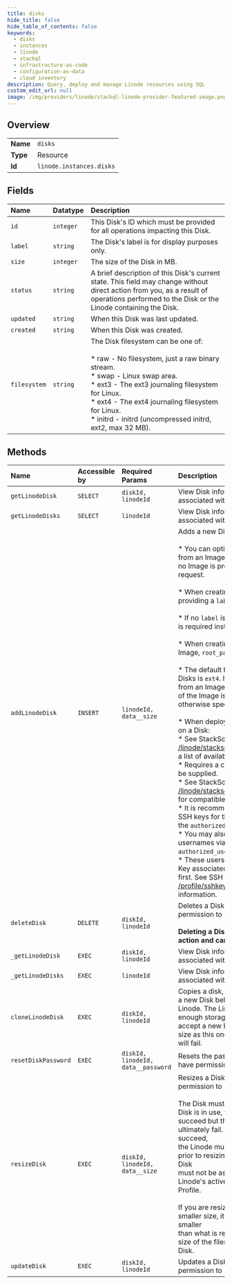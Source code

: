 ```yaml
---
title: disks
hide_title: false
hide_table_of_contents: false
keywords:
  - disks
  - instances
  - linode    
  - stackql
  - infrastructure-as-code
  - configuration-as-data
  - cloud inventory
description: Query, deploy and manage Linode resources using SQL
custom_edit_url: null
image: /img/providers/linode/stackql-linode-provider-featured-image.png
---
```

  
    

## Overview
<table><tbody>
<tr><td><b>Name</b></td><td><code>disks</code></td></tr>
<tr><td><b>Type</b></td><td>Resource</td></tr>
<tr><td><b>Id</b></td><td><code>linode.instances.disks</code></td></tr>
</tbody></table>

## Fields
| Name | Datatype | Description |
|:-----|:---------|:------------|
| `id` | `integer` | This Disk's ID which must be provided for all operations impacting this Disk.<br /> |
| `label` | `string` | The Disk's label is for display purposes only.<br /> |
| `size` | `integer` | The size of the Disk in MB. |
| `status` | `string` | A brief description of this Disk's current state. This field may change without direct action from you, as a result of operations performed to the Disk or the Linode containing the Disk.<br /> |
| `updated` | `string` | When this Disk was last updated. |
| `created` | `string` | When this Disk was created. |
| `filesystem` | `string` | The Disk filesystem can be one of:<br /><br />  * raw - No filesystem, just a raw binary stream.<br />  * swap - Linux swap area.<br />  * ext3 - The ext3 journaling filesystem for Linux.<br />  * ext4 - The ext4 journaling filesystem for Linux.<br />  * initrd - initrd (uncompressed initrd, ext2, max 32 MB).<br /> |
## Methods
| Name | Accessible by | Required Params | Description |
|:-----|:--------------|:----------------|:------------|
| `getLinodeDisk` | `SELECT` | `diskId, linodeId` | View Disk information for a Disk associated with this Linode.<br /> |
| `getLinodeDisks` | `SELECT` | `linodeId` | View Disk information for Disks associated with this Linode.<br /> |
| `addLinodeDisk` | `INSERT` | `linodeId, data__size` | Adds a new Disk to a Linode.<br /><br />* You can optionally create a Disk from an Image or an Empty Disk if no Image is provided with a request.<br /><br />* When creating an Empty Disk, providing a `label` is required.<br /><br />* If no `label` is provided, an `image` is required instead.<br /><br />* When creating a Disk from an Image, `root_pass` is required.<br /><br />* The default filesystem for new Disks is `ext4`. If creating a Disk from an Image, the filesystem<br />of the Image is used unless otherwise specified.<br /><br />* When deploying a StackScript on a Disk:<br />  * See StackScripts List ([GET /linode/stackscripts](/docs/api/stackscripts/#stackscripts-list)) for<br />    a list of available StackScripts.<br />  * Requires a compatible Image to be supplied.<br />    * See StackScript View ([GET /linode/stackscript/&#123;stackscriptId&#125;](/docs/api/stackscripts/#stackscript-view)) for compatible Images.<br />  * It is recommended to supply SSH keys for the root User using the `authorized_keys` field.<br />  * You may also supply a list of usernames via the `authorized_users` field.<br />    * These users must have an SSH Key associated with their Profiles first. See SSH Key Add ([POST /profile/sshkeys](/docs/api/profile/#ssh-key-add)) for more information.<br /> |
| `deleteDisk` | `DELETE` | `diskId, linodeId` | Deletes a Disk you have permission to `read_write`.<br /><br />**Deleting a Disk is a destructive action and cannot be undone.**<br /> |
| `_getLinodeDisk` | `EXEC` | `diskId, linodeId` | View Disk information for a Disk associated with this Linode.<br /> |
| `_getLinodeDisks` | `EXEC` | `linodeId` | View Disk information for Disks associated with this Linode.<br /> |
| `cloneLinodeDisk` | `EXEC` | `diskId, linodeId` | Copies a disk, byte-for-byte, into a new Disk belonging to the same Linode. The Linode must have enough storage space available to accept a new Disk of the same size as this one or this operation will fail.<br /> |
| `resetDiskPassword` | `EXEC` | `diskId, linodeId, data__password` | Resets the password of a Disk you have permission to `read_write`.<br /> |
| `resizeDisk` | `EXEC` | `diskId, linodeId, data__size` | Resizes a Disk you have permission to `read_write`.<br /><br />The Disk must not be in use. If the Disk is in use, the request will<br />succeed but the resize will ultimately fail. For a request to succeed,<br />the Linode must be shut down prior to resizing the Disk, or the Disk<br />must not be assigned to the Linode's active Configuration Profile.<br /><br />If you are resizing the Disk to a smaller size, it cannot be made smaller<br />than what is required by the total size of the files current on the Disk.<br /> |
| `updateDisk` | `EXEC` | `diskId, linodeId` | Updates a Disk that you have permission to `read_write`.<br /> |
